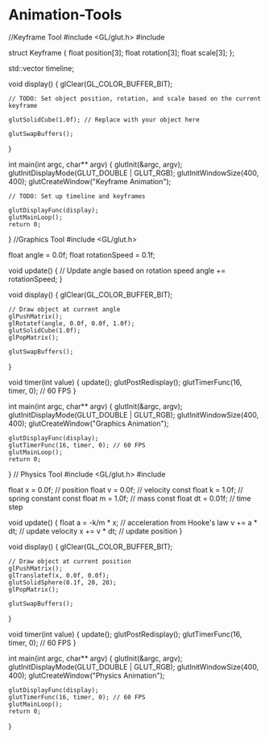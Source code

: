 # Animation-Tools
//Keyframe Tool
#include <GL/glut.h>
#include <vector>

struct Keyframe {
    float position[3];
    float rotation[3];
    float scale[3];
};

std::vector<Keyframe> timeline;

void display() {
    glClear(GL_COLOR_BUFFER_BIT);

    // TODO: Set object position, rotation, and scale based on the current keyframe

    glutSolidCube(1.0f); // Replace with your object here

    glutSwapBuffers();
}

int main(int argc, char** argv) {
    glutInit(&argc, argv);
    glutInitDisplayMode(GLUT_DOUBLE | GLUT_RGB);
    glutInitWindowSize(400, 400);
    glutCreateWindow("Keyframe Animation");

    // TODO: Set up timeline and keyframes

    glutDisplayFunc(display);
    glutMainLoop();
    return 0;
}
//Graphics Tool
#include <GL/glut.h>

float angle = 0.0f;
float rotationSpeed = 0.1f;

void update() {
    // Update angle based on rotation speed
    angle += rotationSpeed;
}

void display() {
    glClear(GL_COLOR_BUFFER_BIT);

    // Draw object at current angle
    glPushMatrix();
    glRotatef(angle, 0.0f, 0.0f, 1.0f);
    glutSolidCube(1.0f);
    glPopMatrix();

    glutSwapBuffers();
}

void timer(int value) {
    update();
    glutPostRedisplay();
    glutTimerFunc(16, timer, 0); // 60 FPS
}

int main(int argc, char** argv) {
    glutInit(&argc, argv);
    glutInitDisplayMode(GLUT_DOUBLE | GLUT_RGB);
    glutInitWindowSize(400, 400);
    glutCreateWindow("Graphics Animation");

    glutDisplayFunc(display);
    glutTimerFunc(16, timer, 0); // 60 FPS
    glutMainLoop();
    return 0;
}
// Physics Tool
#include <GL/glut.h>
#include <cmath>

float x = 0.0f; // position
float v = 0.0f; // velocity
const float k = 1.0f; // spring constant
const float m = 1.0f; // mass
const float dt = 0.01f; // time step

void update() {
    float a = -k/m * x; // acceleration from Hooke's law
    v += a * dt; // update velocity
    x += v * dt; // update position
}

void display() {
    glClear(GL_COLOR_BUFFER_BIT);

    // Draw object at current position
    glPushMatrix();
    glTranslatef(x, 0.0f, 0.0f);
    glutSolidSphere(0.1f, 20, 20);
    glPopMatrix();

    glutSwapBuffers();
}

void timer(int value) {
    update();
    glutPostRedisplay();
    glutTimerFunc(16, timer, 0); // 60 FPS
}

int main(int argc, char** argv) {
    glutInit(&argc, argv);
    glutInitDisplayMode(GLUT_DOUBLE | GLUT_RGB);
    glutInitWindowSize(400, 400);
    glutCreateWindow("Physics Animation");

    glutDisplayFunc(display);
    glutTimerFunc(16, timer, 0); // 60 FPS
    glutMainLoop();
    return 0;
}
